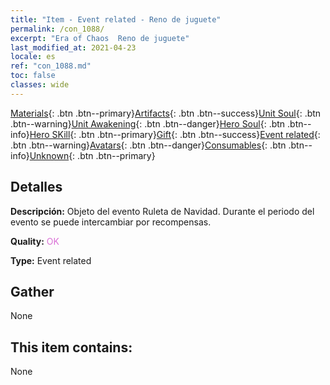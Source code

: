 ```yaml
---
title: "Item - Event related - Reno de juguete"
permalink: /con_1088/
excerpt: "Era of Chaos  Reno de juguete"
last_modified_at: 2021-04-23
locale: es
ref: "con_1088.md"
toc: false
classes: wide
---
```

 [Materials](/ItemsES/){: .btn .btn--primary}[Artifacts](/ItemsES/Artifacts/){: .btn .btn--success}[Unit Soul](/ItemsES/UnitSoul/){: .btn .btn--warning}[Unit Awakening](/ItemsES/UnitAwakening/){: .btn .btn--danger}[Hero Soul](/ItemsES/HeroSoul/){: .btn .btn--info}[Hero SKill](/ItemsES/HeroSkill/){: .btn .btn--primary}[Gift](/ItemsES/Gift/){: .btn .btn--success}[Event related](/ItemsES/Events/){: .btn .btn--warning}[Avatars](/ItemsES/Avatars/){: .btn .btn--danger}[Consumables](/ItemsES/Consumables/){: .btn .btn--info}[Unknown](/ItemsES/Unknown/){: .btn .btn--primary}

## Detalles
 **Descripción:** Objeto del evento Ruleta de Navidad. Durante el periodo del evento se puede intercambiar por recompensas.

 **Quality:** <span style="color: #DA70D6">OK</span>

 **Type:** Event related

## Gather

  None

## This item contains:

  None

